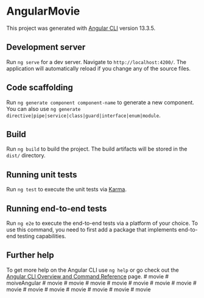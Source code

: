 # AngularMovie

This project was generated with [Angular CLI](https://github.com/angular/angular-cli) version 13.3.5.

## Development server

Run `ng serve` for a dev server. Navigate to `http://localhost:4200/`. The application will automatically reload if you change any of the source files.

## Code scaffolding

Run `ng generate component component-name` to generate a new component. You can also use `ng generate directive|pipe|service|class|guard|interface|enum|module`.

## Build

Run `ng build` to build the project. The build artifacts will be stored in the `dist/` directory.

## Running unit tests

Run `ng test` to execute the unit tests via [Karma](https://karma-runner.github.io).

## Running end-to-end tests

Run `ng e2e` to execute the end-to-end tests via a platform of your choice. To use this command, you need to first add a package that implements end-to-end testing capabilities.

## Further help

To get more help on the Angular CLI use `ng help` or go check out the [Angular CLI Overview and Command Reference](https://angular.io/cli) page.
#   m o v i e  
 #   m o i v e A n g u l a r  
 #   m o v i e  
 #   m o v i e  
 #   m o v i e  
 #   m o v i e  
 #   m o v i e  
 #   m o v i e  
 #   m o v i e  
 #   m o v i e  
 #   m o v i e  
 #   m o v i e  
 #   m o v i e  
 #   m o v i e  
 #   m o v i e  
 #   m o v i e  
 